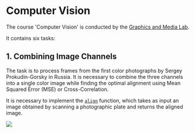 # Computer Vision

The course 'Computer Vision' is conducted by the [Graphics and Media Lab](https://graphics.cs.msu.ru).

It contains six tasks:

## 1. Combining Image Channels

The task is to process frames from the first color photographs by Sergey Prokudin-Gorsky in Russia. It is necessary to combine the three channels into a single color image while finding the optimal alignment using Mean Squared Error (MSE) or Cross-Correlation.

It is necessary to implement the [`align`](align.py) function, which takes as input an image obtained by scanning a photographic plate and returns the aligned image.

![](https://github.com/esafronova/EducationalTasks/tree/main/images/cv_task1.png "")

